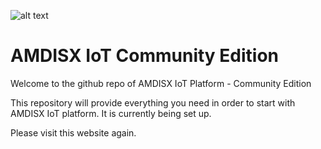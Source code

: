 ![alt text](https://www.amdisx.com/wp-content/uploads/2020/04/cropped-AMDISX_260_60.png "AMDISX")
# AMDISX IoT Community Edition

Welcome to the github repo of AMDISX IoT Platform - Community Edition

This repository will provide everything you need in order to start with AMDISX IoT platform.
It is currently being set up.

Please visit this website again.
